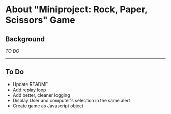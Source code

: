 # About "Miniproject:  Rock, Paper, Scissors" Game

## Background

*TO DO*

----

## To Do

* Update README
* Add replay loop
* Add better, cleaner logging
* Display User and computer's selection in the same alert
* Create game as Javascript object

